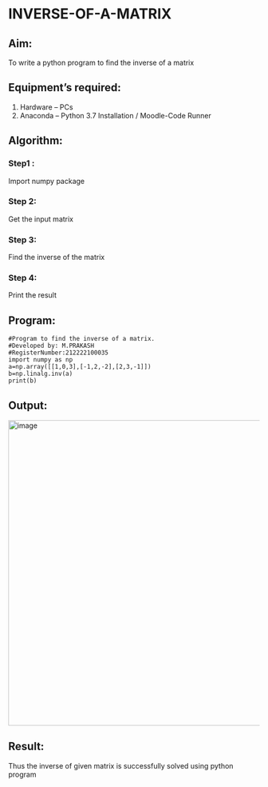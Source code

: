 # INVERSE-OF-A-MATRIX
## Aim:
To write a python program to find the inverse of a matrix
## Equipment’s required:
1. 	Hardware – PCs
2. 	Anaconda – Python 3.7 Installation / Moodle-Code Runner
## Algorithm:
### Step1 : 
Import numpy package
### Step 2:
Get the input matrix
### Step 3: 
Find the inverse of the matrix
### Step 4: 
Print the result
## Program:
~~~
#Program to find the inverse of a matrix.
#Developed by: M.PRAKASH
#RegisterNumber:212222100035
import numpy as np
a=np.array([[1,0,3],[-1,2,-2],[2,3,-1]])
b=np.linalg.inv(a)
print(b)
~~~
## Output:
<img width="611" alt="image" src="https://user-images.githubusercontent.com/118350045/229298561-a2c6b2e8-c85d-49b2-8bb5-ec958e7323bb.png">

## Result:
Thus the inverse of given matrix is successfully solved using python program

